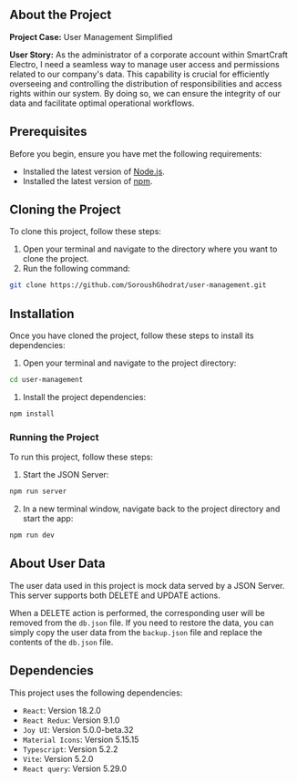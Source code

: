## About the Project

**Project Case:** User Management Simplified

**User Story:** As the administrator of a corporate account within SmartCraft Electro, I need a seamless way to manage user access and permissions related to our company's data. This capability is crucial for efficiently overseeing and controlling the distribution of responsibilities and access rights within our system. By doing so, we can ensure the integrity of our data and facilitate optimal operational workflows.

## Prerequisites

Before you begin, ensure you have met the following requirements:

- Installed the latest version of [Node.js](https://nodejs.org/en/download/).
- Installed the latest version of [npm](https://www.npmjs.com/get-npm).

## Cloning the Project

To clone this project, follow these steps:

1. Open your terminal and navigate to the directory where you want to clone the project.
2. Run the following command:

```bash
git clone https://github.com/SoroushGhodrat/user-management.git
```

## Installation

Once you have cloned the project, follow these steps to install its dependencies:

1. Open your terminal and navigate to the project directory:

```bash
cd user-management
```

1. Install the project dependencies:

```bash
npm install
```

### Running the Project

To run this project, follow these steps:

1. Start the JSON Server:

```bash
npm run server
```

2. In a new terminal window, navigate back to the project directory and start the app:

```bash
npm run dev
```

## About User Data

The user data used in this project is mock data served by a JSON Server. This server supports both DELETE and UPDATE actions.

When a DELETE action is performed, the corresponding user will be removed from the `db.json` file. If you need to restore the data, you can simply copy the user data from the `backup.json` file and replace the contents of the `db.json` file.

## Dependencies

This project uses the following dependencies:

- `React`: Version 18.2.0
- `React Redux`: Version 9.1.0
- `Joy UI`: Version 5.0.0-beta.32
- `Material Icons`: Version 5.15.15
- `Typescript`: Version 5.2.2
- `Vite`: Version 5.2.0
- `React query`: Version 5.29.0
